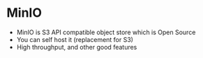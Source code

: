 # MinIO

* MinIO is S3 API compatible object store which is Open Source
* You can self host it (replacement for S3)
* High throughput, and other good features
